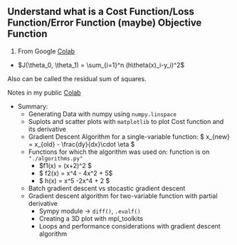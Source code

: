 ## Understand what is a Cost Function/Loss Function/Error Function (maybe) Objective Function 
1. From Google [Colab](https://colab.research.google.com/drive/1yVl3doA694Grmn5fWZ63vA72ETmGvs47#scrollTo=1TjiUQtp2kst)
- $J(\theta_0, \theta_1) = \sum_{i=1}^n (h\theta(x)_i-y_i)^2$

Also can be called the residual sum of squares.

Notes in my public [Colab](https://colab.research.google.com/drive/1eTJ7r5bTgJXFcnWR2gt-C0kwRaZhxj3W#scrollTo=0xL2nseyL6_B)
- Summary:
    - Generating Data with numpy using  `numpy.linspace`
    - Suplots and scatter plots with `matplotlib` to plot Cost function and its derivative
    - Gradient Descent Algorithm for a single-variable function:   $ x_{new} = x_{old} - \frac{dy}{dx}\cdot \eta $
    - Functions for which the algorithm was used on: function is on `"./algorithms.py"`
        - $f1(x) = (x+2)^2 $
        - $ f2(x) = x^4 - 4x^2 + 5$
        - $ h(x) = x^5 -2x^4 + 2 $
    - Batch gradient descent vs stocastic gradient descent
    - Gradient descent algorithm for two-variable function with partial derivative
        - Sympy module -> `diff()`, `.evalf()`
        - Creating a 3D plot with mpl_toolkits
        - Loops and performance considerations with gradient descent algorithm